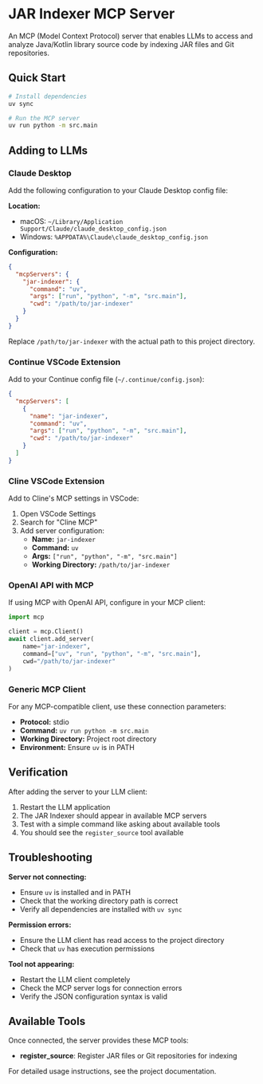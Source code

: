 # JAR Indexer MCP Server

An MCP (Model Context Protocol) server that enables LLMs to access and analyze Java/Kotlin library source code by indexing JAR files and Git repositories.

## Quick Start

```bash
# Install dependencies
uv sync

# Run the MCP server
uv run python -m src.main
```

## Adding to LLMs

### Claude Desktop

Add the following configuration to your Claude Desktop config file:

**Location:**
- macOS: `~/Library/Application Support/Claude/claude_desktop_config.json`
- Windows: `%APPDATA%\Claude\claude_desktop_config.json`

**Configuration:**
```json
{
  "mcpServers": {
    "jar-indexer": {
      "command": "uv",
      "args": ["run", "python", "-m", "src.main"],
      "cwd": "/path/to/jar-indexer"
    }
  }
}
```

Replace `/path/to/jar-indexer` with the actual path to this project directory.

### Continue VSCode Extension

Add to your Continue config file (`~/.continue/config.json`):

```json
{
  "mcpServers": [
    {
      "name": "jar-indexer",
      "command": "uv",
      "args": ["run", "python", "-m", "src.main"],
      "cwd": "/path/to/jar-indexer"
    }
  ]
}
```

### Cline VSCode Extension

Add to Cline's MCP settings in VSCode:

1. Open VSCode Settings
2. Search for "Cline MCP"
3. Add server configuration:
   - **Name:** `jar-indexer`
   - **Command:** `uv`
   - **Args:** `["run", "python", "-m", "src.main"]`
   - **Working Directory:** `/path/to/jar-indexer`

### OpenAI API with MCP

If using MCP with OpenAI API, configure in your MCP client:

```python
import mcp

client = mcp.Client()
await client.add_server(
    name="jar-indexer",
    command=["uv", "run", "python", "-m", "src.main"],
    cwd="/path/to/jar-indexer"
)
```

### Generic MCP Client

For any MCP-compatible client, use these connection parameters:

- **Protocol:** stdio
- **Command:** `uv run python -m src.main`
- **Working Directory:** Project root directory
- **Environment:** Ensure `uv` is in PATH

## Verification

After adding the server to your LLM client:

1. Restart the LLM application
2. The JAR Indexer should appear in available MCP servers
3. Test with a simple command like asking about available tools
4. You should see the `register_source` tool available

## Troubleshooting

**Server not connecting:**
- Ensure `uv` is installed and in PATH
- Check that the working directory path is correct
- Verify all dependencies are installed with `uv sync`

**Permission errors:**
- Ensure the LLM client has read access to the project directory
- Check that `uv` has execution permissions

**Tool not appearing:**
- Restart the LLM client completely
- Check the MCP server logs for connection errors
- Verify the JSON configuration syntax is valid

## Available Tools

Once connected, the server provides these MCP tools:

- **register_source**: Register JAR files or Git repositories for indexing

For detailed usage instructions, see the project documentation.